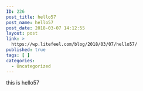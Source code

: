 ```yaml
---
ID: 226
post_title: hello57
post_name: hello57
post_date: 2018-03-07 14:12:55
layout: post
link: >
  https://wp.litefeel.com/blog/2018/03/07/hello57/
published: true
tags: [ ]
categories:
  - Uncategorized
---
```

this is hello57
